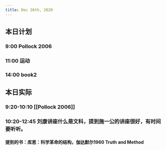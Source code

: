 ```yaml
---
title: Dec 26th, 2020
---
```


## 本日计划
### 9:00 Pollock 2006
### 11:00 运动
### 14:00 book2
## 本日实际
### 9:20-10:10 [[Pollock 2006]]
### 10:20-12:45 刘康讲座什么是文科，提到施一公的讲座很好，有时间要听听。
#### 提到的书：库恩：科学革命的结构，伽达默尔1960 Truth and Method
### 
